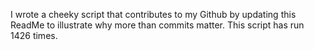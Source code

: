 I wrote a cheeky script that contributes to my Github by updating this ReadMe to illustrate why more than commits matter. This script has run 1426 times.